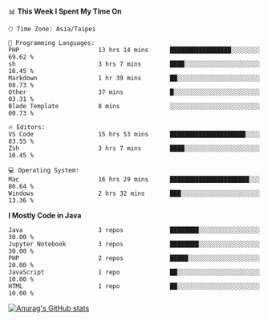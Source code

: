<!--
<table>
  <tr>
    <td>
      <img src="./devcard.svg" alt="A dev card" width="400" hight="100%">
    </td>
    <td>
      <p>### Hi there 👋</p>
      <p>**treevel/treevel** is a ✨ _special_ ✨ repository because its `README.md` (this file) appears on your GitHub profile.</p>
      <p>Here are some ideas to get you started:</p>
      <p>- 🔭 I’m currently working on ...</p>
      <p>- 🌱 I’m currently learning ...</p>
      <p>- 👯 I’m looking to collaborate on ...</p>
      <p>- 🤔 I’m looking for help with ...</p>
      <p>- 💬 Ask me about ...</p>
      <p>- 📫 How to reach me: ...</p>
      <p>- 😄 Pronouns: ...</p>
      <p>- ⚡ Fun fact: ...</p>
    </td>
  </tr>
</table>
-->

<!--START_SECTION:waka-->
📊 **This Week I Spent My Time On** 

```text
🕑︎ Time Zone: Asia/Taipei

💬 Programming Languages: 
PHP                      13 hrs 14 mins      █████████████████░░░░░░░░   69.62 % 
sh                       3 hrs 7 mins        ████░░░░░░░░░░░░░░░░░░░░░   16.45 % 
Markdown                 1 hr 39 mins        ██░░░░░░░░░░░░░░░░░░░░░░░   08.73 % 
Other                    37 mins             █░░░░░░░░░░░░░░░░░░░░░░░░   03.31 % 
Blade Template           8 mins              ░░░░░░░░░░░░░░░░░░░░░░░░░   00.73 % 

🔥 Editors: 
VS Code                  15 hrs 53 mins      █████████████████████░░░░   83.55 % 
Zsh                      3 hrs 7 mins        ████░░░░░░░░░░░░░░░░░░░░░   16.45 % 

💻 Operating System: 
Mac                      16 hrs 29 mins      ██████████████████████░░░   86.64 % 
Windows                  2 hrs 32 mins       ███░░░░░░░░░░░░░░░░░░░░░░   13.36 % 
```

**I Mostly Code in Java** 

```text
Java                     3 repos             ████████░░░░░░░░░░░░░░░░░   30.00 % 
Jupyter Notebook         3 repos             ████████░░░░░░░░░░░░░░░░░   30.00 % 
PHP                      2 repos             █████░░░░░░░░░░░░░░░░░░░░   20.00 % 
JavaScript               1 repo              ██░░░░░░░░░░░░░░░░░░░░░░░   10.00 % 
HTML                     1 repo              ██░░░░░░░░░░░░░░░░░░░░░░░   10.00 % 
```




<!--END_SECTION:waka-->

<!-- GitHub Stats Card-->
[![Anurag's GitHub stats](https://github-readme-stats.vercel.app/api?username=treevel&show_icons=true&theme=monokai&count_private=true)](https://github.com/anuraghazra/github-readme-stats)

